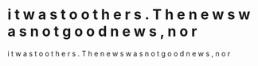 # i t  w a s  t o  o t h e r s .  T h e  n e w s  w a s  n o t  g o o d  n e w s ,  n o r

i t  w a s  t o  o t h e r s .  T h e  n e w s  w a s  n o t  g o o d  n e w s ,  n o r